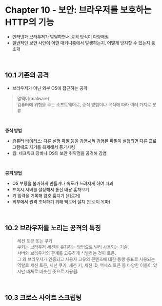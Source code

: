 # Chapter 10 - 보안: 브라우저를 보호하는 HTTP의 기능

- 인터넷과 브라우저가 발달하면서 공격 방식이 다양해짐
- 일반적인 보안 사안이 어떤 매커니즘에서 발생하는지, 어떻게 방지할 수 있는지 등 소개

<br/>

## 10.1 기존의 공격

- 브라우저가 아닌 외부 OS에 접근하는 공격

> 멀웨어(malware)  
> 컴퓨터에 위협을 주는 소프트웨어로, 증식 방법이나 목적에 따라 여러 가지로 분류

<br/>

**증식 방법**

- 컴퓨터 바이러스: 다른 실행 파일 등을 감염시켜 감염된 파일이 실행되면 다른 프로그램에도 자기를 복제해서 증가시킴
- 웜: 네크워크 장비나 OS의 보안 취약점을 공격해 감염

<br/>

**공격 방법**

- OS 부팅을 불가하게 만들거나 속도가 느려지게 하여 파괴
- 프록시 서버를 설정해서 통신 내용 훔쳐보기
- 키 입력을 기록해 암호 훔치기 (키로거)
- 외부에서 원격 조작하기 위해 백도어 설치 (트로이 목마)

<br/>

## 10.2 브라우저를 노리는 공격의 특징

> 세션 토큰 또는 쿠키  
> 쿠키는 브라우저 세션을 유지하는 방법으로 널리 사용되는 기술.  
> 서버와 브라우저의 관계를 고유하게 식별하는 것이 토큰.  
> 그 외 브라우저가 인증되고 사용자 고유의 콘텐츠에 대한 통행 증표로 사용되는 역할로 세션 토큰, 세션 쿠키, 세션 키, 세션 ID, 액세스 토큰 등 다양한 이름이 있지만 대체로 비슷한 뜻으로 사용됨.

<br/>

## 10.3 크로스 사이트 스크립팅
